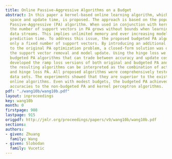 ```yaml
---
title: Online Passive-Aggressive Algorithms on a Budget
abstract: In this paper a kernel-based online learning algorithm, which has both constant
  space and update time, is proposed. The approach is based on the popular online
  Passive-Aggressive (PA) algorithm. When used in conjunction with kernel function,
  the number of support vectors in PA grows without bounds when learning from noisy
  data streams. This implies unlimited memory and ever increasing model update and
  prediction time. To address this issue, the proposed budgeted PA algorithm maintains
  only a fixed number of support vectors. By introducing an additional constraint
  to the original PA optimization problem, a closed-form solution was derived for
  the support vector removal and model update. Using the hinge loss we developed several
  budgeted PA algorithms that can trade between accuracy and update cost. We also
  developed the ramp loss versions of both original and budgeted PA and showed that
  the resulting algorithms can be interpreted as the combination of active learning
  and hinge loss PA. All proposed algorithms were comprehensively tested on 7 benchmark
  data sets. The experiments showed that they are superior to the existing budgeted
  online algorithms. Even with modest budgets, the budgeted PA achieved very competitive
  accuracies to the non-budgeted PA and kernel perceptron algorithms.
pdf: "./wang10b/wang10b.pdf"
layout: inproceedings
key: wang10b
month: 0
firstpage: 908
lastpage: 915
origpdf: http://jmlr.org/proceedings/papers/v9/wang10b/wang10b.pdf
sections: 
authors:
- given: Zhuang
  family: Wang
- given: Slobodan
  family: Vucetic
---
```

